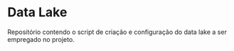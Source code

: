 # Data Lake
Repositório contendo o script de criação e configuração do data lake a ser empregado no projeto.
